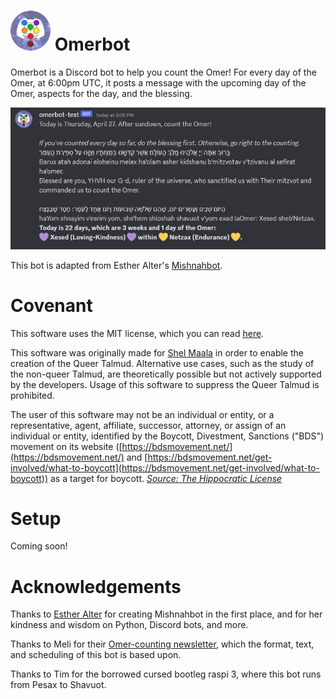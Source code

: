 # ![](omerbot-logo-extra-small.png) Omerbot 

Omerbot is a Discord bot to help you count the Omer! For every day of the Omer, at 6:00pm UTC, it posts a message with the upcoming day of the Omer, aspects for the day, and the blessing. 

![](omerbot-example.png)

This bot is adapted from Esther Alter's [Mishnahbot](https://github.com/subalterngames/mishnahbot). 
 
# Covenant

This software uses the MIT license, which you can read [here](LICENSE).

This software was originally made for [Shel Maala](https://www.shelmaala.com/) in order to enable the creation of the Queer Talmud. Alternative use cases, such as the study of the non-queer Talmud, are theoretically possible but not actively supported by the developers. Usage of this software to suppress the Queer Talmud is prohibited.

The user of this software may not be an individual or entity, or a representative, agent, affiliate, successor, attorney, or assign of an individual or entity, identified by the Boycott, Divestment, Sanctions ("BDS") movement on its website ([https://bdsmovement.net/](https://bdsmovement.net/) and [https://bdsmovement.net/get-involved/what-to-boycott](https://bdsmovement.net/get-involved/what-to-boycott)) as a target for boycott. *[Source: The Hippocratic License](https://firstdonoharm.dev/#hippocratic-license-3-0)*

# Setup 

Coming soon! 

# Acknowledgements

Thanks to [Esther Alter](https://github.com/subalterngames) for creating Mishnahbot in the first place, and for her kindness and wisdom on Python, Discord bots, and more. 

Thanks to Meli for their [Omer-counting newsletter](https://buttondown.email/OmerCounter), which the format, text, and scheduling of this bot is based upon. 

Thanks to Tim for the borrowed cursed bootleg raspi 3, where this bot runs from Pesax to Shavuot.  